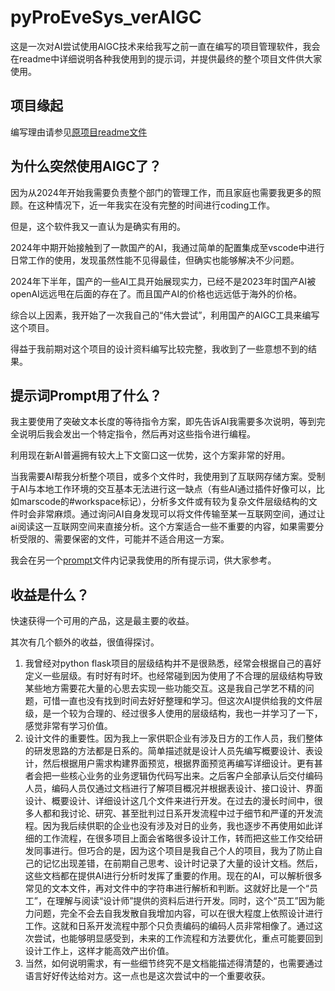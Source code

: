 # pyProEveSys_verAIGC
这是一次对AI尝试使用AIGC技术来给我写之前一直在编写的项目管理软件，我会在readme中详细说明各种我使用到的提示词，并提供最终的整个项目文件供大家使用。

## 项目缘起
编写理由请参见[原项目readme文件](https://github.com/DozingWolf/pyProjectEventSystem_v2/blob/main/README.md)

## 为什么突然使用AIGC了？
因为从2024年开始我需要负责整个部门的管理工作，而且家庭也需要我更多的照顾。在这种情况下，近一年我实在没有完整的时间进行coding工作。

但是，这个软件我又一直认为是确实有用的。

2024年中期开始接触到了一款国产的AI，我通过简单的配置集成至vscode中进行日常工作的使用，发现虽然性能不见得最佳，但确实也能够解决不少问题。

2024年下半年，国产的一些AI工具开始展现实力，已经不是2023年时国产AI被openAI远远甩在后面的存在了。而且国产AI的价格也远远低于海外的价格。

综合以上因素，我开始了一次我自己的“伟大尝试”，利用国产的AIGC工具来编写这个项目。

得益于我前期对这个项目的设计资料编写比较完整，我收到了一些意想不到的结果。

## 提示词Prompt用了什么？
我主要使用了突破文本长度的等待指令方案，即先告诉AI我需要多次说明，等到完全说明后我会发出一个特定指令，然后再对这些指令进行编程。

利用现在新AI普遍拥有较大上下文窗口这一优势，这个方案非常的好用。

当我需要AI帮我分析整个项目，或多个文件时，我使用到了互联网存储方案。受制于AI与本地工作环境的交互基本无法进行这一缺点（有些AI通过插件好像可以，比如marscode的#workspace标记），分析多文件或有较为复杂文件层级结构的文件时会非常麻烦。通过询问AI自身发现可以将文件传输至某一互联网空间，通过让ai阅读这一互联网空间来直接分析。这个方案适合一些不重要的内容，如果需要分析受限的、需要保密的文件，可能并不适合用这一方案。

我会在另一个[prompt](prompt.md)文件内记录我使用的所有提示词，供大家参考。

## 收益是什么？
快速获得一个可用的产品，这是最主要的收益。

其次有几个额外的收益，很值得探讨。

1. 我曾经对python flask项目的层级结构并不是很熟悉，经常会根据自己的喜好定义一些层级。有时好有时坏。也经常碰到因为使用了不合理的层级结构导致某些地方需要花大量的心思去实现一些功能交互。这是我自己学艺不精的问题，可惜一直也没有找到时间去好好整理和学习。但这次AI提供给我的文件层级，是一个较为合理的、经过很多人使用的层级结构，我也一并学习了一下，感觉非常有学习价值。
2. 设计文件的重要性。因为我上一家供职企业有涉及日方的工作人员，我们整体的研发思路的方法都是日系的。简单描述就是设计人员先编写概要设计、表设计，然后根据用户需求构建界面预览，根据界面预览再编写详细设计。更有甚者会把一些核心业务的业务逻辑伪代码写出来。之后客户全部承认后交付编码人员，编码人员仅通过文档进行了解项目概况并根据表设计、接口设计、界面设计、概要设计、详细设计这几个文件来进行开发。在过去的漫长时间中，很多人都和我讨论、研究、甚至批判过日系开发流程中过于细节和严谨的开发流程。因为我后续供职的企业也没有涉及对日的业务，我也逐步不再使用如此详细的工作流程，在很多项目上面会省略很多设计工作，转而把这些工作交给研发同事进行。但巧合的是，因为这个项目是我自己个人的项目，我为了防止自己的记忆出现差错，在前期自己思考、设计时记录了大量的设计文档。然后，这些文档都在提供AI进行分析时发挥了重要的作用。现在的AI，可以解析很多常见的文本文件，再对文件中的字符串进行解析和判断。这就好比是一个“员工”，在理解与阅读“设计师”提供的资料后进行开发。同时，这个“员工”因为能力问题，完全不会去自我发散自我增加内容，可以在很大程度上依照设计进行工作。这就和日系开发流程中那个只负责编码的编码人员非常相像了。通过这次尝试，也能够明显感受到，未来的工作流程和方法要优化，重点可能要回到设计工作上，这样才能高效产出价值。
3. 当然，如何说明需求，有一些细节终究不是文档能描述得清楚的，也需要通过语言好好传达给对方。这一点也是这次尝试中的一个重要收获。